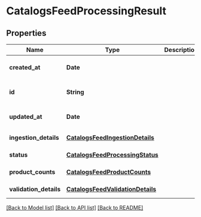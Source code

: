 # CatalogsFeedProcessingResult
## Properties

| Name | Type | Description | Notes |
|------------ | ------------- | ------------- | -------------|
| **created\_at** | **Date** |  | [optional] [default to null] |
| **id** | **String** |  | [optional] [default to null] |
| **updated\_at** | **Date** |  | [optional] [default to null] |
| **ingestion\_details** | [**CatalogsFeedIngestionDetails**](CatalogsFeedIngestionDetails.md) |  | [default to null] |
| **status** | [**CatalogsFeedProcessingStatus**](CatalogsFeedProcessingStatus.md) |  | [default to null] |
| **product\_counts** | [**CatalogsFeedProductCounts**](CatalogsFeedProductCounts.md) |  | [default to null] |
| **validation\_details** | [**CatalogsFeedValidationDetails**](CatalogsFeedValidationDetails.md) |  | [default to null] |

[[Back to Model list]](../README.md#documentation-for-models) [[Back to API list]](../README.md#documentation-for-api-endpoints) [[Back to README]](../README.md)

